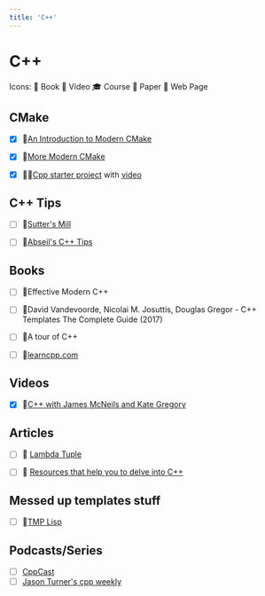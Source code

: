 ```yaml
---
title: 'C++'
---
```


# C++

Icons: 📘 Book 🎥 Video 🎓 Course 📄 Paper 🔗 Web Page

## CMake

-   [x] 📘[An Introduction to Modern CMake](https://cliutils.gitlab.io/modern-cmake/)

-   [x] 📘[More Modern CMake](https://hsf-training.github.io/hsf-training-cmake-webpage/)

-   [x] 🎥🔗[Cpp starter project](https://github.com/cpp-best-practices/cpp_starter_project)
        with [video](https://www.youtube.com/watch?v=YbgH7yat-Jo)

## C++ Tips

-   [ ] 🔗[Sutter's Mill](https://herbsutter.com/gotw/)

-   [ ] 🔗[Abseil's C++ Tips](https://abseil.io/tips/)

## Books

-   [ ] 📘Effective Modern C++
-   [ ] 📘David Vandevoorde, Nicolai M. Josuttis, Douglas Gregor - C++ Templates
        The Complete Guide (2017)
-   [ ] 📘A tour of C++

-   [ ] 📘[learncpp.com](https://www.learncpp.com/)

## Videos

-   [x] 🎥[C++ with James McNeils and Kate Gregory](https://youtube.com/playlist?list=PLB_QFf1fzn9O_22Q-P4xNajxIlbY3aCQk)

## Articles

-   [ ] 🔗
        [Lambda Tuple](https://groundswellaudio.github.io/posts/cpp_lambda_tuple/)

-   [ ] 🔗
        [Resources that help you to delve into C++](https://lesleylai.info/en/delve_into_cpp/)

## Messed up templates stuff

-   [ ] 🔗[TMP Lisp](https://github.com/tdp2110/TmpLisp)

## Podcasts/Series

-   [ ] [CppCast](https://cppcast.com/)
-   [ ] [Jason Turner's cpp weekly](https://youtube.com/playlist?list=PLs3KjaCtOwSZ2tbuV1hx8Xz-rFZTan2J1)
